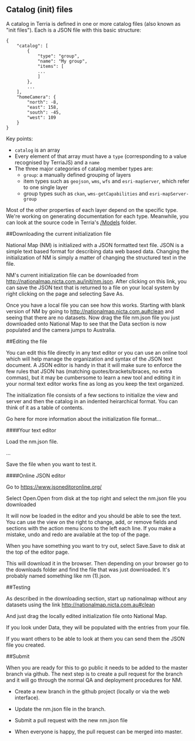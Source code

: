 ## Catalog (init) files

A catalog in Terria is defined in one or more catalog files (also known as "init files"). Each is a JSON file with this basic structure:

```
{
    "catalog": [
        {
            "type": "group",
            "name": "My group",
            "items": [
            ...
            ]
        },
        ...
    ],
    "homeCamera": {
        "north": -8,
        "east": 158,
        "south": -45,
        "west": 109
    }
}
```

Key points:

* `catalog` is an array
* Every element of that array must have a `type` (corresponding to a value recognised by TerriaJS) and a `name`
* The three major categories of catalog member types are:
    - `group`: a manually defined grouping of layers
    - item types such as `geojson`, `wms`, `wfs` and `esri-mapServer`, which refer to one single layer
    - group types such as `ckan`, `wms-getCapabilities` and `esri-mapServer-group`

Most of the other properties of each layer depend on the specific type. We're working on generating documentation for each type. Meanwhile, you can look at the source code in Terria's [/Models](/Models) folder.

##Downloading the current initialization file

National Map (NM) is initialized with a JSON formatted text file.  JSON is a simple text based format for describing data web based data.  Changing the initialization of NM is simply a matter of changing the structured text in the file.

NM's current initialization file can be downloaded from http://nationalmap.nicta.com.au/init/nm.json.  After clicking on this link, you can save the JSON text that is returned to a file on your local system by right clicking on the page and selecting Save As.

Once you have a local file you can see how this works.  Starting with blank version of NM by going to http://nationalmap.nicta.com.au#clean and seeing that there are no datasets.  Now drag the file nm.json file you just downloaded onto National Map to see that the Data section is now populated and the camera jumps to Australia.

##Editing the file

You can edit this file directly in any text editor or you can use an online tool which will help manage the organization and syntax of the JSON text document.  A JSON editor is handy in that it will make sure to enforce the few rules that JSON has (matching quotes/brackets/braces, no extra commas), but it may be cumbersome to learn a new tool and editing it in your normal text editor works fine as long as you keep the text organized.

The initialization file consists of a few sections to initialize the view and server and then the catalog in an indented heirarchical format.  You can think of it as a table of contents.  

Go here for more information about the initialization file format...

####Your text editor

Load the nm.json file.

...

Save the file when you want to test it.


####Online JSON editor

Go to https://www.jsoneditoronline.org/

Select Open.Open from disk at the top right and select the nm.json file you downloaded

It will now be loaded in the editor and you should be able to see the text.  You can use the view on the right to change, add, or remove fields and sections with the action menu icons to the left each line.  If you make a mistake, undo and redo are available at the top of the page.

When you have something you want to try out, select Save.Save to disk at the top of the editor page.

This will download it in the browser.  Then depending on your browser go to the downloads folder and find the file that was just downloaded.  It's probably named something like nm (1).json.

##Testing

As described in the downloading section, start up nationalmap without any datasets using the link http://nationalmap.nicta.com.au#clean

And just drag the locally edited initialization file onto National Map.

If you look under Data, they will be populated with the entries from your file.

If you want others to be able to look at them you can send them the JSON file you created.


##Submit

When you are ready for this to go public it needs to be added to the master branch via github.  The next step is to create a pull request for the branch and it will go through the normal QA and deployment procedures for NM.

 - Create a new branch in the github project (locally or via the web interface).

 - Update the nm.json file in the branch.

 - Submit a pull request with the new nm.json file

 - When everyone is happy, the pull request can be merged into master.


